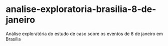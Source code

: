 # analise-exploratoria-brasilia-8-de-janeiro
Análise exploratória do estudo de caso sobre os eventos de 8 de janeiro em Brasília
